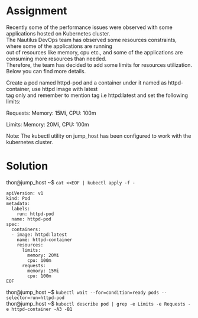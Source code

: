 # Assignment
Recently some of the performance issues were observed with some applications hosted on Kubernetes cluster.  
The Nautilus DevOps team has observed some resources constraints, where some of the applications are running  
out of resources like memory, cpu etc., and some of the applications are consuming more resources than needed.  
Therefore, the team has decided to add some limits for resources utilization. Below you can find more details.

Create a pod named httpd-pod and a container under it named as httpd-container, use httpd image with latest  
tag only and remember to mention tag i.e httpd:latest and set the following limits:

Requests: Memory: 15Mi, CPU: 100m

Limits: Memory: 20Mi, CPU: 100m

Note: The kubectl utility on jump_host has been configured to work with the kubernetes cluster.

# Solution
thor@jump_host ~$ `cat <<EOF | kubectl apply -f -`
```
apiVersion: v1
kind: Pod
metadata:
  labels:
    run: httpd-pod
  name: httpd-pod
spec:
  containers:
  - image: httpd:latest
    name: httpd-container
    resources: 
      limits:
        memory: 20Mi
        cpu: 100m
      requests:
        memory: 15Mi
        cpu: 100m
EOF
```
thor@jump_host ~$ `kubectl wait --for=condition=ready pods --selector=run=httpd-pod`  
thor@jump_host ~$ `kubectl describe pod | grep -e Limits -e Requests -e httpd-container -A3 -B1`
